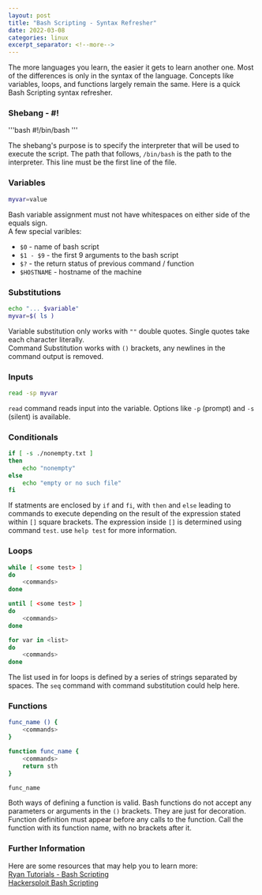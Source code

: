 ```yaml
---
layout: post
title: "Bash Scripting - Syntax Refresher"
date: 2022-03-08
categories: linux
excerpt_separator: <!--more-->
---
```


The more languages you learn, the easier it gets to learn another one. Most of the differences is only in the syntax of the language. Concepts like variables, loops, and functions largely remain the same. Here is a quick Bash Scripting syntax refresher. <!--more-->

### Shebang - #!

'''bash
#!/bin/bash
'''

The shebang's purpose is to specify the interpreter that will be used to execute the script. The path that follows, `/bin/bash` is the path to the interpreter. This line must be the first line of the file.

### Variables

```bash
myvar=value
```

Bash variable assignment must not have whitespaces on either side of the equals sign. <br>
A few special varibles:
- `$0` - name of bash script
- `$1 - $9` - the first 9 arguments to the bash script
- `$?` - the return status of previous command / function
- `$HOSTNAME` - hostname of the machine

### Substitutions

```bash
echo "... $variable"
myvar=$( ls )
```

Variable substitution only works with `""` double quotes. Single quotes take each character literally.<br>
Command Substitution works with `()` brackets, any newlines in the command output is removed.

### Inputs

```bash
read -sp myvar
```

`read` command reads input into the variable. Options like `-p` (prompt) and `-s` (silent) is available.

### Conditionals

```bash
if [ -s ./nonempty.txt ]
then
    echo "nonempty"
else
    echo "empty or no such file"
fi
```

If statments are enclosed by `if` and `fi`, with `then` and `else` leading to commands to execute depending on the result of the expression stated within `[]` square brackets.
The expression inside `[]` is determined using command `test`. use `help test` for more information.

### Loops

```bash
while [ <some test> ]
do
    <commands>
done

until [ <some test> ]
do
    <commands>
done

for var in <list>
do
    <commands>
done
```

The list used in for loops is defined by a series of strings separated by spaces.
The `seq` command with command substitution could help here.

### Functions

```bash
func_name () {
    <commands>
}

function func_name {
    <commands>
    return sth
}

func_name
```

Both ways of defining a function is valid.
Bash functions do not accept any parameters or arguments in the `()` brackets. They are just for decoration.
Function definition must appear before any calls to the function.
Call the function with its function name, with no brackets after it.

### Further Information
Here are some resources that may help you to learn more:<br>
[Ryan Tutorials - Bash Scripting](https://ryanstutorials.net/bash-scripting-tutorial/)<br>
[Hackersploit Bash Scripting](https://hackersploit.org/bash-scripting/)
